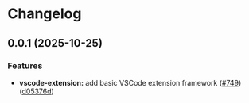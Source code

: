 # Changelog

## 0.0.1 (2025-10-25)


### Features

* **vscode-extension:** add basic VSCode extension framework ([#749](https://github.com/uspark-hq/uspark/issues/749)) ([d05376d](https://github.com/uspark-hq/uspark/commit/d05376d))
